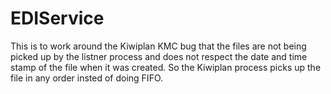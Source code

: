 # EDIService

This is to work around the Kiwiplan KMC bug that the files are not being picked up by the listner process and does not respect 
the date and time stamp of the file when it was created. So the Kiwiplan process picks up the file in any order insted of doing FIFO.